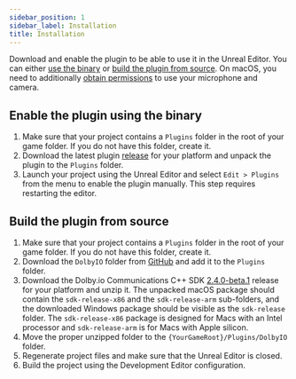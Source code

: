 ```yaml
---
sidebar_position: 1
sidebar_label: Installation
title: Installation
---
```


Download and enable the plugin to be able to use it in the Unreal Editor. You can either [use the binary](#enable-the-plugin-using-the-binary) or [build the plugin from source](#build-the-plugin-from-source). On macOS, you need to additionally [obtain permissions](#obtaining-permissions) to use your microphone and camera.

## Enable the plugin using the binary
1. Make sure that your project contains a `Plugins` folder in the root of your game folder. If you do not have this folder, create it.
2. Download the latest plugin [release](https://github.com/DolbyIO/comms-sdk-unreal/releases) for your platform and unpack the plugin to the `Plugins` folder.
3. Launch your project using the Unreal Editor and select `Edit > Plugins` from the menu to enable the plugin manually. This step requires restarting the editor.

## Build the plugin from source
1. Make sure that your project contains a `Plugins` folder in the root of your game folder. If you do not have this folder, create it.
2. Download the `DolbyIO` folder from [GitHub](https://github.com/DolbyIO/comms-sdk-unreal/tree/main/DolbyIO) and add it to the `Plugins` folder.
3. Download the Dolby.io Communications C++ SDK [2.4.0-beta.1](https://github.com/DolbyIO/comms-sdk-cpp/releases/tag/2.4.0-beta.1) release for your platform and unzip it.
The unpacked macOS package should contain the `sdk-release-x86` and the `sdk-release-arm` sub-folders, and the downloaded Windows package should be visible as the `sdk-release` folder. The `sdk-release-x86` package is designed for Macs with an Intel processor and `sdk-release-arm` is for Macs with Apple silicon.
4. Move the proper unzipped folder to the `{YourGameRoot}/Plugins/DolbyIO` folder.
5. Regenerate project files and make sure that the Unreal Editor is closed.
6. Build the project using the Development Editor configuration.

